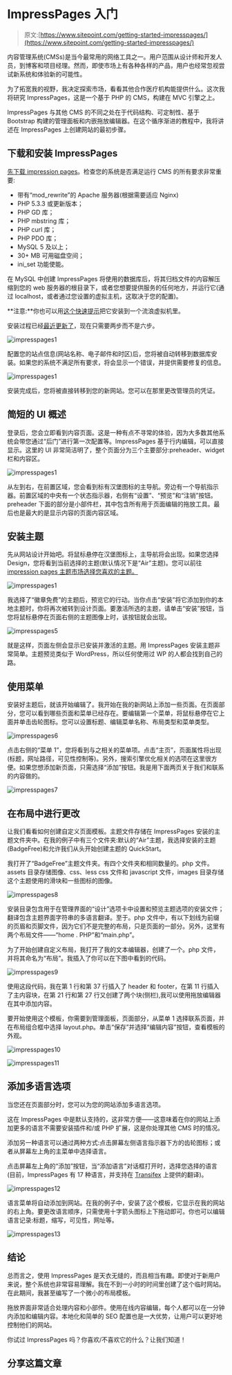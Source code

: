 # ImpressPages 入门

> 原文:[https://www.sitepoint.com/getting-started-impresspages/](https://www.sitepoint.com/getting-started-impresspages/)

内容管理系统(CMSs)是当今最常用的网络工具之一。用户范围从设计师和开发人员，到博客和项目经理。然而，即使市场上有各种各样的产品，用户也经常忽视尝试新系统和体验新的可能性。

为了拓宽我的视野，我决定探索市场，看看其他合作医疗机构能提供什么。这次我将研究 ImpressPages，这是一个基于 PHP 的 CMS，构建在 MVC 引擎之上。

ImpressPages 与其他 CMS 的不同之处在于代码结构、可定制性、基于 Bootstrap 构建的管理面板和内嵌拖放编辑器。在这个循序渐进的教程中，我将讲述在 ImpressPages 上创建网站的最初步骤。

## 下载和安装 ImpressPages

[先下载 impression pages](http://www.impresspages.org/download)。检查您的系统是否满足运行 CMS 的所有要求非常重要:

*   带有“mod_rewrite”的 Apache 服务器(根据需要适应 Nginx)
*   PHP 5.3.3 或更新版本；
*   PHP GD 库；
*   PHP mbstring 库；
*   PHP curl 库；
*   PHP PDO 库；
*   MySQL 5 及以上；
*   30+ MB 可用磁盘空间；
*   ini_set 功能使能。

在 MySQL 中创建 ImpressPages 将使用的数据库后，将其归档文件的内容解压缩到您的 web 服务器的根目录下，或者您想要提供服务的任何地方，并运行它(通过 localhost，或者通过您设置的虚拟主机，这取决于您的配置)。

**注意:**你也可以用[这个快速提示](https://www.sitepoint.com/quick-tip-impresspages4-homestead/)把它安装到一个流浪虚拟机里。

安装过程已经[最近更新了](http://www.impresspages.org/impresspages-4-0-17-released-with-simplified-install)，现在只需要两步而不是六步。

![impresspages1](../Images/78b3e338a4c288cfcefea694f25edeca.png)

配置您的站点信息(网站名称、电子邮件和时区)后，您将被自动转移到数据库安装。如果您的系统不满足所有要求，将会显示一个错误，并提供需要修复的信息。

![impresspages1](../Images/a78255f03275344c5a74fbc107e7bcfb.png)

安装完成后，您将被直接转移到您的新网站。您可以在那里更改管理员的凭证。

## 简短的 UI 概述

登录后，您会立即看到内容页面。这是一种有点不寻常的体验，因为大多数其他系统会带您通过“后门”进行第一次配置等。ImpressPages 基于行内编辑，可以直接显示。这里的 UI 非常简洁明了，整个页面分为三个主要部分:preheader、widget 栏和内容区。

![impresspages1](../Images/966b57bc177e7bfb0ae24d2336179564.png)

从左到右，在前置区域，您会看到标有汉堡图标的主导航。旁边有一个导航指示器。前置区域的中央有一个状态指示器，右侧有“设置”、“预览”和“注销”按钮。preheader 下面的部分是小部件栏，其中包含所有用于页面编辑的拖放工具。最后也是最大的是显示内容的页面内容区域。

## 安装主题

先从网站设计开始吧。将鼠标悬停在汉堡图标上，主导航将会出现。如果您选择 Design，您将看到当前选择的主题(默认情况下是“Air”主题)。您可以前往[impression pages 主题市场选择您喜欢的主题。](http://market.impresspages.org/)

![impresspages1](../Images/e136cd9688db856e0db31c9a03bec58f.png)

我选择了“徽章免费”的主题后，预览它的行动。当你点击“安装”将它添加到你的本地主题时，你将再次被转到设计页面。要激活所选的主题，请单击“安装”按钮，当您将鼠标悬停在页面右侧的主题图像上时，该按钮就会出现。

![impresspages5](../Images/59b71254aad76077292d7717ba69ba22.png)

就是这样，页面左侧会显示已安装并激活的主题。用 ImpressPages 安装主题非常简单。主题预览类似于 WordPress，所以任何使用过 WP 的人都会找到自己的路。

## 使用菜单

安装好主题后，就该开始编辑了。我开始在我的新网站上添加一些页面。在页面部分，您可以看到哪些页面和菜单已经存在。要编辑第一个菜单，将鼠标悬停在它上面并单击齿轮图标。您可以设置标题、编辑菜单名称、布局类型和菜单类型。

![impresspages6](../Images/e891844db817cfab6bb5fe36df160e28.png)

点击右侧的“菜单 1”，您将看到与之相关的菜单项。点击“主页”，页面属性将出现(标题，网址路径，可见性控制等)。另外，搜索引擎优化相关的选项在这里很方便。如果您想添加新页面，只需选择“添加”按钮。我是用下面两页关于我们和联系的内容做的。

![impresspages7](../Images/44d87c88b618e8b7b806052fd3a7224c.png)

## 在布局中进行更改

让我们看看如何创建自定义页面模板。主题文件存储在 ImpressPages 安装的主题文件夹中。在我的例子中有三个文件夹:默认的“Air”主题，我选择安装的主题(BadgeFree)和允许我们从头开始创建主题的 QuickStart。

我打开了“BadgeFree”主题文件夹。有四个文件夹和相同数量的。php 文件。assets 目录存储图像、css、less css 文件和 javascript 文件，images 目录存储这个主题使用的滑块和一些图标的图像。

![impresspages8](../Images/ac6ff83b687a42677739134c6b565197.png)

安装目录包含用于在管理界面的“设计”选项卡中设置和预览主题选项的安装文件；翻译包含主题界面字符串的多语言翻译。至于。php 文件中，有以下划线为前缀的页眉和页脚文件，因为它们不是完整的布局，只是页面的一部分。另外，这里有两个布局文件——“home . PHP”和“main.php”。

为了开始创建自定义布局，我打开了我的文本编辑器，创建了一个。php 文件，并将其命名为“布局”。我插入了你可以在下图中看到的代码。

![impresspages9](../Images/488111fb007c0e99bbd1784c9c727308.png)

使用这段代码，我在第 1 行和第 37 行插入了 header 和 footer，在第 11 行插入了主内容块，在第 21 行和第 27 行又创建了两个块(侧栏),我可以使用拖放编辑器在其中添加内容。

要开始使用这个模板，你需要到管理面板，页面部分，从菜单 1 选择联系页面，并在布局组合框中选择 layout.php。单击“保存”并选择“编辑内容”按钮，查看模板的外观。

![impresspages10](../Images/de1519604b62c9067941029b48f2ab61.png)

![impresspages11](../Images/41522f8a635a46152daeb819c9f1cdc0.png)

## 添加多语言选项

当您还在页面部分时，您可以为您的网站添加多语言选项。

这在 ImpressPages 中是默认支持的，这非常方便——这意味着在你的网站上添加更多的语言不需要安装插件和/或 PHP 扩展，这是你处理其他 CMS 时的情况。

添加另一种语言可以通过两种方式:点击屏幕左侧语言指示器下方的齿轮图标；或者从屏幕左上角的主菜单中选择语言。

点击屏幕左上角的“添加”按钮，当“添加语言”对话框打开时，选择您选择的语言(目前，ImpressPages 有 17 种语言，并支持在 [Transifex](https://www.transifex.com/projects/p/impresspages/) 上提供的翻译)。

![impresspages12](../Images/0c217ac4a218685fc11bf624bc35f097.png)

语言菜单将自动添加到网站。在我的例子中，安装了这个模板，它显示在我的网站的右上角。要更改语言顺序，只需使用十字箭头图标上下拖动即可。你也可以编辑语言记录:标题，缩写，可见性，网址等。

![impresspages13](../Images/1035118a92d026ae255db6bb4f829c88.png)

## 结论

总而言之，使用 ImpressPages 是天衣无缝的，而且相当有趣。即使对于新用户来说，整个系统也非常容易理解。我在不到一小时的时间里创建了这个临时网站。在此期间，我甚至编写了一个微小的布局模板。

拖放界面非常适合处理内容和小部件。使用在线内容编辑，每个人都可以在一分钟内添加和编辑内容。本地化和简单的 SEO 配置也是一大优势，让用户可以更好地控制他们的网站。

你试过 ImpressPages 吗？你喜欢/不喜欢它的什么？让我们知道！

## 分享这篇文章